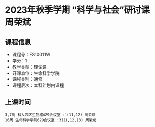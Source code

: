 # 2023年秋季学期 “科学与社会”研讨课 周荣斌






## 课程信息

- 课程号：FS1001.1W
- 学分：1
- 教学类型：理论课
- 开课单位：生命科学学院
- 课程类别：通修
- 课程层次：本科计划内课程

## 上课时间

```
3,7周 科大西区生物楼629会议室 :1(11,12) 周荣斌
16周 生命科学学院629会议室 :3(11,12,13) 周荣斌
```

